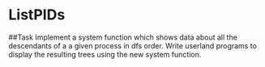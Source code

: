 # ListPIDs

##Task
Implement a system function which shows data about all the descendants of a a given process in dfs order. Write userland programs to display the resulting trees using the new system function.
